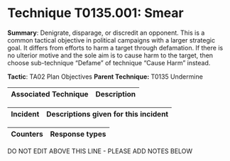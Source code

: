 # Technique T0135.001: Smear

**Summary**: Denigrate, disparage, or discredit an opponent. This is a common tactical objective in political campaigns with a larger strategic goal. It differs from efforts to harm a target through defamation. If there is no ulterior motive and the sole aim is to cause harm to the target, then choose sub-technique “Defame” of technique “Cause Harm” instead.

**Tactic**: TA02 Plan Objectives            **Parent Technique:** T0135 Undermine


| Associated Technique | Description |
| --------- | ------------------------- |



| Incident | Descriptions given for this incident |
| -------- | -------------------- |



| Counters | Response types |
| -------- | -------------- |


DO NOT EDIT ABOVE THIS LINE - PLEASE ADD NOTES BELOW